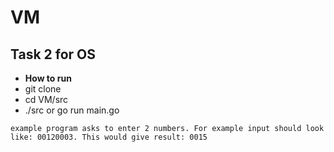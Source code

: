 # VM
## Task 2 for OS 

* **How to run**
* git clone 
* cd VM/src
* ./src or go run main.go

```
example program asks to enter 2 numbers. For example input should look like: 00120003. This would give result: 0015 
```